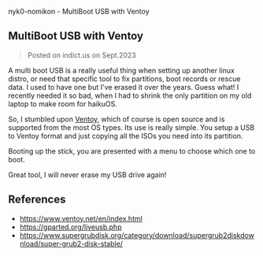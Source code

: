 nyk0-nomikon - MultiBoot USB with Ventoy

## MultiBoot USB with Ventoy

> Posted on indict.us on Sept.2023

A multi boot USB is a really useful thing when setting up another linux distro, or need that specific tool to fix partitions, boot records or rescue data. I used to have one but I've erased it over the years. Guess what! I recently needed it so bad, when I had to shrink the only partition on my old laptop to make room for haikuOS.

So, I stumbled upon [Ventoy](https://www.ventoy.net), which of course is open source and is supported from the most OS types. Its use is really simple. You setup a USB to Ventoy format and just copying all the ISOs you need into its partition.

Booting up the stick, you are presented with a menu to choose which one to boot.

Great tool, I will never erase my USB drive again!

## References

-   <https://www.ventoy.net/en/index.html>
-   <https://gparted.org/liveusb.php>
-   <https://www.supergrubdisk.org/category/download/supergrub2diskdownload/super-grub2-disk-stable/>
